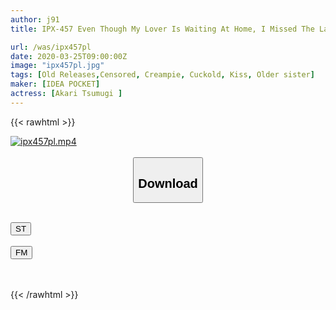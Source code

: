 ```yaml
---
author: j91
title: IPX-457 Even Though My Lover Is Waiting At Home, I Missed The Last Train And Stayed At The House Of A Colleague Female Employee Who Was Too Cute ... No Panties No Bra I Was Excited All Over My Room And Rolled All Night. . . Akari Tsumugi

url: /was/ipx457pl
date: 2020-03-25T09:00:00Z
image: "ipx457pl.jpg"
tags: [Old Releases,Censored, Creampie, Cuckold, Kiss, Older sister]
maker: [IDEA POCKET]
actress: [Akari Tsumugi ]
---
```



{{< rawhtml >}}

<div class="video" data-videoid="8XGgBllqLAuoAj2">
    <a href="javascript:;">
        <img src="/was/ipx457pl/ipx457pl.jpg" width="WIDTH" height="HEIGHT" alt="ipx457pl.mp4" loading="lazy">
    </a>
</div>

<script type="text/javascript" src="https://j91.asia/asset/on-demand-st.js"></script>

<br>
  <link rel="stylesheet" href="https://j91.asia/asset/bs5.css">
  
  <center>
  <button class="btn btn-primary" type="button" data-bs-toggle="collapse" data-bs-target=".multi-collapse" aria-expanded="false" aria-controls="multiCollapseExample1 multiCollapseExample2"><h2>Download</h2></button></center>
</p>
<div class="row">
  <div class="col">
    <div class="collapse multi-collapse" id="multiCollapseExample1">
      <div class="card card-body">
	      	      <br>
<div class="buttons">  
<a href="https://streamtape.to/v/8XGgBllqLAuoAj2" target="_blank"><button class="btn-hover color-3"><i class="fa fa-download"></i> ST</button></a></div>
    </div>
  </div>
</div>
  <div class="col">
    <div class="collapse multi-collapse" id="multiCollapseExample2">
      <div class="card card-body">
	      <br>
<div class="buttons">
    <a href="https://filemoon.sx/d/78s344911f56" target="_blank"><button class="btn-hover color-8"><i class="fa fa-download"></i> FM</button></a></div>
<br><br>
      </div>
    </div>
  </div>
</div>

{{< /rawhtml >}}